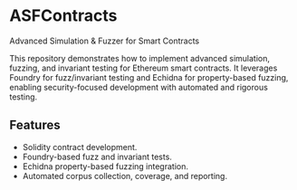 # ASFContracts
Advanced Simulation &amp; Fuzzer for Smart Contracts

This repository demonstrates how to implement advanced simulation, fuzzing, and invariant testing for Ethereum smart contracts. It leverages Foundry for fuzz/invariant testing and Echidna for property-based fuzzing, enabling security-focused development with automated and rigorous testing.

## Features
- Solidity contract development.
- Foundry-based fuzz and invariant tests.
- Echidna property-based fuzzing integration.
- Automated corpus collection, coverage, and reporting.
